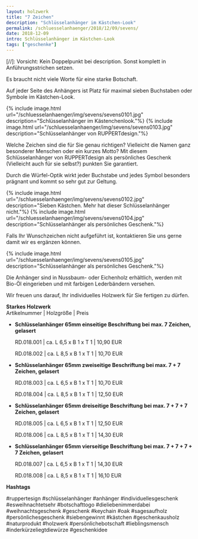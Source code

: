 ```yaml
---
layout: holzwerk
title: "7 Zeichen"
description: "Schlüsselanhänger im Kästchen-Look"
permalink: /schluesselanhaenger/2018/12/09/sevens/
date: 2018-12-09
intro: Schlüsselanhänger im Kästchen-Look
tags: ["geschenke"]
---
```


[//]: Vorsicht: Kein Doppelpunkt bei description. Sonst komplett in Anführungsstrichen setzen.

Es braucht nicht viele Worte für eine starke Botschaft.

Auf jeder Seite des Anhängers ist Platz für maximal sieben Buchstaben oder Symbole im Kästchen-Look.

{% include image.html url="/schluesselanhaenger/img/sevens/sevens0101.jpg" description="Schlüsselanhänger im Kästenchenlook."%}
{% include image.html url="/schluesselanhaenger/img/sevens/sevens0103.jpg" description="Schlüsselanhänger von RUPPERTdesign."%}

Welche Zeichen sind die für Sie genau richtigen? Vielleicht die Namen ganz besonderer Menschen oder ein kurzes Motto? Mit diesem Schlüsselanhänger von RUPPERTdesign als persönliches Geschenk (Vielleicht auch für sie selbst?) punkten Sie garantiert.

Durch die Würfel-Optik wirkt jeder Buchstabe und jedes Symbol besonders prägnant und kommt so sehr gut zur Geltung.

{% include image.html url="/schluesselanhaenger/img/sevens/sevens0102.jpg" description="Sieben Kästchen. Mehr hat dieser Schlüsselanhänger nicht."%}
{% include image.html url="/schluesselanhaenger/img/sevens/sevens0104.jpg" description="Schlüsselanhänger als persönliches Geschenk."%}

Falls Ihr Wunschzeichen nicht aufgeführt ist, kontaktieren Sie uns gerne damit wir es ergänzen können.

{% include image.html url="/schluesselanhaenger/img/sevens/sevens0105.jpg" description="Schlüsselanhänger als persönliches Geschenk."%}

Die Anhänger sind in Nussbaum- oder Eichenholz erhältlich, werden mit Bio-Öl eingerieben und mit farbigen Lederbändern versehen.

Wir freuen uns darauf, Ihr individuelles Holzwerk für Sie fertigen zu dürfen.

**Starkes Holzwerk**  
Artikelnummer \| Holzgröße \| Preis

- **Schlüsselanhänger 65mm einseitige Beschriftung bei max. 7 Zeichen, gelasert**

    RD.018.001  \| 	ca. L 6,5 x B 1 x T 1  \| 10,90 EUR

    RD.018.002  \| 	ca. L 8,5 x B 1 x T 1  \| 10,70 EUR

- **Schlüsselanhänger 65mm zweiseitige Beschriftung bei max. 7 + 7 Zeichen, gelasert**

    RD.018.003  \| 	ca. L 6,5 x B 1 x T 1  \| 10,70 EUR

    RD.018.004  \| 	ca. L 8,5 x B 1 x T 1  \| 12,50 EUR

- **Schlüsselanhänger 65mm dreiseitige Beschriftung bei max. 7 + 7 + 7 Zeichen, gelasert**

    RD.018.005  \| 	ca. L 6,5 x B 1 x T 1  \| 12,50 EUR

    RD.018.006  \| 	ca. L 8,5 x B 1 x T 1  \| 14,30 EUR

- **Schlüsselanhänger 65mm vierseitige Beschriftung bei max. 7 + 7 + 7 + 7 Zeichen, gelasert**

    RD.018.007  \| 	ca. L 6,5 x B 1 x T 1  \| 14,30 EUR

    RD.018.008  \| 	ca. L 8,5 x B 1 x T 1  \| 16,10 EUR

**Hashtags**

#ruppertesign
#schlüsselanhänger
#anhänger
#individuellesgeschenk
#esweihnachtetsehr
#botschafttogo
#dieliebenimmerdabei
#weihnachtsgeschenk
#geschenk
#keychain
#oak
#sagesaufholz
#persönlichesgeschenk
#siebengewinnt
#kästchen
#geschenkausholz
#naturprodukt
#holzwerk
#persönlichebotschaft
#lieblingsmensch
#inderkürzeliegtdiewürze
#geschenkidee
